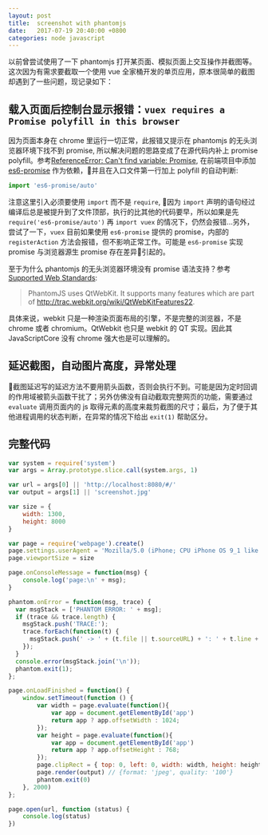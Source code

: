 ```yaml
---
layout: post
title:  screenshot with phantomjs
date:   2017-07-19 20:40:00 +0800
categories: node javascript
---
```


以前曾尝试使用了一下 phantomjs 打开某页面、模拟页面上交互操作并截图等。这次因为有需求要截取一个使用 vue 全家桶开发的单页应用，原本很简单的截图却遇到了一些问题，现记录如下：

## 载入页面后控制台显示报错：`vuex requires a Promise polyfill in this browser`

因为页面本身在 chrome 里运行一切正常，此报错又提示在 phantomjs 的无头浏览器环境下找不到 promise, 所以解决问题的思路变成了在源代码内补上 promise polyfill。参考[ReferenceError: Can't find variable: Promise](https://github.com/ariya/phantomjs/issues/12401), 在前端项目中添加 [es6-promise](https://github.com/stefanpenner/es6-promise) 作为依赖，并且在入口文件第一行加上 polyfill 的自动判断:

```javascript
import 'es6-promise/auto'
```

注意这里引入必须要使用 `import` 而不是 `require`, 因为 `import` 声明的语句经过编译后总是被提升到了文件顶部，执行的比其他的代码要早，所以如果是先 `require('es6-promise/auto')` 再 `import vuex` 的情况下，仍然会报错...另外，尝试了一下，`vuex` 目前如果使用 `es6-promise` 提供的 promise，内部的`registerAction` 方法会报错，但不影响正常工作。可能是 `es6-promise` 实现 promise 与浏览器源生 promise 存在差异引起的。

至于为什么 phantomjs 的无头浏览器环境没有 promise 语法支持？参考 [Supported Web Standards](http://phantomjs.org/faq.html): 

> PhantomJS uses QtWebKit. It supports many features which are part of http://trac.webkit.org/wiki/QtWebKitFeatures22.

具体来说，webkit 只是一种渲染页面布局的引擎，不是完整的浏览器，不是 chrome 或者 chromium。QtWebkit 也只是 webkit 的 QT 实现。因此其 JavaScriptCore 没有 chrome 强大也是可以理解的。

## 延迟截图，自动图片高度，异常处理

截图延迟写的延迟方法不要用箭头函数，否则会执行不到。可能是因为定时回调的作用域被箭头函数干扰了；另外仿佛没有自动截取完整网页的功能，需要通过 `evaluate` 调用页面内的 js 取得元素的高度来裁剪截图的尺寸；最后，为了便于其他进程调用的状态判断，在异常的情况下给出 `exit(1)` 帮助区分。

## 完整代码

```javascript
var system = require('system')
var args = Array.prototype.slice.call(system.args, 1)

var url = args[0] || 'http://localhost:8080/#/'
var output = args[1] || 'screenshot.jpg'

var size = {
    width: 1300, 
    height: 8000
}

var page = require('webpage').create()
page.settings.userAgent = 'Mozilla/5.0 (iPhone; CPU iPhone OS 9_1 like Mac OS X) AppleWebKit/601.1.46 (KHTML, like Gecko) Version/9.0 Mobile/13B143 Safari/601.1'
page.viewportSize = size

page.onConsoleMessage = function(msg) {
    console.log('page:\n' + msg);
}

phantom.onError = function(msg, trace) {
  var msgStack = ['PHANTOM ERROR: ' + msg];
  if (trace && trace.length) {
    msgStack.push('TRACE:');
    trace.forEach(function(t) {
      msgStack.push(' -> ' + (t.file || t.sourceURL) + ': ' + t.line + (t.function ? ' (in function ' + t.function +')' : ''));
    });
  }
  console.error(msgStack.join('\n'));
  phantom.exit(1);
};

page.onLoadFinished = function() {
    window.setTimeout(function () {
        var width = page.evaluate(function(){
            var app = document.getElementById('app')
            return app ? app.offsetWidth : 1024;
        });
        var height = page.evaluate(function(){
            var app = document.getElementById('app')
            return app ? app.offsetHeight : 768;
        });
        page.clipRect = { top: 0, left: 0, width: width, height: height };
        page.render(output) // {format: 'jpeg', quality: '100'}
        phantom.exit(0)
    }, 2000)
};

page.open(url, function (status) {
    console.log(status)
})
```

